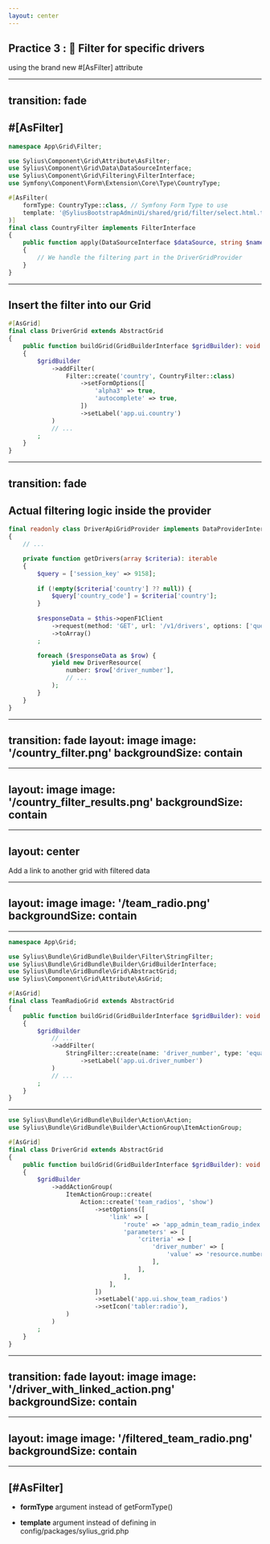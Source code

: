 ```yaml
---
layout: center
---
```


## Practice 3 : 🔎 Filter for specific drivers

using the brand new #[AsFilter] attribute

---
transition: fade
---


## #[AsFilter]
```php {all|8,3|9,6|10|12-18,5|all}
namespace App\Grid\Filter;

use Sylius\Component\Grid\Attribute\AsFilter;
use Sylius\Component\Grid\Data\DataSourceInterface;
use Sylius\Component\Grid\Filtering\FilterInterface;
use Symfony\Component\Form\Extension\Core\Type\CountryType;

#[AsFilter(
    formType: CountryType::class, // Symfony Form Type to use
    template: '@SyliusBootstrapAdminUi/shared/grid/filter/select.html.twig', // The Twig template
)]
final class CountryFilter implements FilterInterface
{
    public function apply(DataSourceInterface $dataSource, string $name, $data, array $options): void
    {
        // We handle the filtering part in the DriverGridProvider
    }
}
```

---

## Insert the filter into our Grid

```php {all|7,14|8-12|all}
#[AsGrid]
final class DriverGrid extends AbstractGrid
{
    public function buildGrid(GridBuilderInterface $gridBuilder): void
    {
        $gridBuilder
            ->addFilter(
                Filter::create('country', CountryFilter::class)
                    ->setFormOptions([
                        'alpha3' => true,
                        'autocomplete' => true,
                    ])
                    ->setLabel('app.ui.country')
            )
            // ...
        ;
    }
}

```

---
transition: fade
---

## Actual filtering logic inside the provider

```php {all|9-11|14|26|all}
final readonly class DriverApiGridProvider implements DataProviderInterface
{
    // ...

    private function getDrivers(array $criteria): iterable
    {
        $query = ['session_key' => 9158];
    
        if (!empty($criteria['country'] ?? null)) {
            $query['country_code'] = $criteria['country'];
        }
    
        $responseData = $this->openF1Client
            ->request(method: 'GET', url: '/v1/drivers', options: ['query' => $query])
            ->toArray()
        ;

        foreach ($responseData as $row) {
            yield new DriverResource(
                number: $row['driver_number'],
                // ...
            );
        }
    }
}
```

---
transition: fade
layout: image
image: '/country_filter.png'
backgroundSize: contain
---

---
layout: image
image: '/country_filter_results.png'
backgroundSize: contain
---

---
layout: center
---

Add a link to another grid with filtered data

---
layout: image
image: '/team_radio.png'
backgroundSize: contain
---

---

```php
namespace App\Grid;

use Sylius\Bundle\GridBundle\Builder\Filter\StringFilter;
use Sylius\Bundle\GridBundle\Builder\GridBuilderInterface;
use Sylius\Bundle\GridBundle\Grid\AbstractGrid;
use Sylius\Component\Grid\Attribute\AsGrid;

#[AsGrid]
final class TeamRadioGrid extends AbstractGrid
{
    public function buildGrid(GridBuilderInterface $gridBuilder): void
    {
        $gridBuilder
            // ...
            ->addFilter(
                StringFilter::create(name: 'driver_number', type: 'equal')
                    ->setLabel('app.ui.driver_number')
            )
            // ...
        ;
    }
}
```

---

```php {all|11,2|12,1|13-24}
use Sylius\Bundle\GridBundle\Builder\Action\Action;
use Sylius\Bundle\GridBundle\Builder\ActionGroup\ItemActionGroup;

#[AsGrid]
final class DriverGrid extends AbstractGrid
{
    public function buildGrid(GridBuilderInterface $gridBuilder): void
    {
        $gridBuilder
            ->addActionGroup(
                ItemActionGroup::create(
                    Action::create('team_radios', 'show')
                        ->setOptions([
                            'link' => [
                                'route' => 'app_admin_team_radio_index',
                                'parameters' => [
                                    'criteria' => [
                                        'driver_number' => [
                                            'value' => 'resource.number', // driverResource->number
                                        ],
                                    ],
                                ],
                            ],
                        ])
                        ->setLabel('app.ui.show_team_radios')
                        ->setIcon('tabler:radio'),
                )
            )
        ;
    }
}
```

---
transition: fade
layout: image
image: '/driver_with_linked_action.png'
backgroundSize: contain
---

---
layout: image
image: '/filtered_team_radio.png'
backgroundSize: contain
---


---

## [#AsFilter]


<v-clicks>

* **formType** argument instead of getFormType()

* **template** argument instead of defining in config/packages/sylius_grid.php

</v-clicks>

